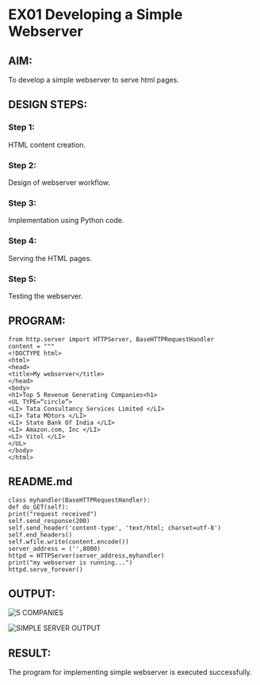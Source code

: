 # EX01 Developing a Simple Webserver

## AIM:
To develop a simple webserver to serve html pages.

## DESIGN STEPS:
### Step 1: 
HTML content creation.

### Step 2:
Design of webserver workflow.

### Step 3:
Implementation using Python code.

### Step 4:
Serving the HTML pages.

### Step 5:
Testing the webserver.

## PROGRAM:
```
from http.server import HTTPServer, BaseHTTPRequestHandler
content = """
<!DOCTYPE html>
<html>
<head>
<title>My webserver</title>
</head>
<body>
<h1>Top 5 Revenue Generating Companies<h1>
<UL TYPE=“circle”>
<LI> Tata Consultancy Services Limited </LI>		
<LI> Tata MOtors </LI>
<LI> State Bank Of India </LI>
<LI> Amazon.com, Inc </LI>
<LI> Vitol </LI>
</UL>
</body>
</html>
```
## README.md
```
class myhandler(BaseHTTPRequestHandler):
def do_GET(self):
print("request received")
self.send_response(200)
self.send_header('content-type', 'text/html; charset=utf-8')
self.end_headers()
self.wfile.write(content.encode())
server_address = ('',8000)
httpd = HTTPServer(server_address,myhandler)
print("my webserver is running...")
httpd.serve_forever()
```

## OUTPUT:
![5 COMPANIES](https://github.com/Sahithya373/simplewebserver/assets/147017926/d7315132-104b-41ca-9bf2-11d6e12c5fc5)





![SIMPLE SERVER OUTPUT](https://github.com/Sahithya373/simplewebserver/assets/147017926/81253cce-4c22-4c0c-b7f5-67d6fb608b8a)

## RESULT:
The program for implementing simple webserver is executed successfully.
